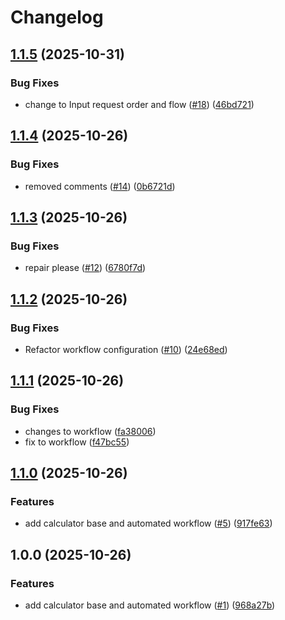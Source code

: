 # Changelog

## [1.1.5](https://github.com/Craankism/calc/compare/v1.1.4...v1.1.5) (2025-10-31)


### Bug Fixes

* change to Input request order and flow ([#18](https://github.com/Craankism/calc/issues/18)) ([46bd721](https://github.com/Craankism/calc/commit/46bd72127f311c245342b327bbecac3d17ebd735))

## [1.1.4](https://github.com/Craankism/calc/compare/v1.1.3...v1.1.4) (2025-10-26)


### Bug Fixes

* removed comments ([#14](https://github.com/Craankism/calc/issues/14)) ([0b6721d](https://github.com/Craankism/calc/commit/0b6721dfa058669f4382c1aebe0dee685ccd306b))

## [1.1.3](https://github.com/Craankism/calc/compare/v1.1.2...v1.1.3) (2025-10-26)


### Bug Fixes

* repair please ([#12](https://github.com/Craankism/calc/issues/12)) ([6780f7d](https://github.com/Craankism/calc/commit/6780f7d0e53dee4d63b1cf3aadfc2b2212b7e8d8))

## [1.1.2](https://github.com/Craankism/calc/compare/v1.1.1...v1.1.2) (2025-10-26)


### Bug Fixes

* Refactor workflow configuration ([#10](https://github.com/Craankism/calc/issues/10)) ([24e68ed](https://github.com/Craankism/calc/commit/24e68ed72bdd5cae6755d51fd266ad0faee4b796))

## [1.1.1](https://github.com/Craankism/calc/compare/v1.1.0...v1.1.1) (2025-10-26)


### Bug Fixes

* changes to workflow ([fa38006](https://github.com/Craankism/calc/commit/fa38006c6db7655ef4b2a2829498f5e18e54a16d))
* fix to workflow ([f47bc55](https://github.com/Craankism/calc/commit/f47bc55afc686c4b3a6b495599466538dd7fb04e))

## [1.1.0](https://github.com/Craankism/calc/compare/v1.0.0...v1.1.0) (2025-10-26)


### Features

* add calculator base and automated workflow ([#5](https://github.com/Craankism/calc/issues/5)) ([917fe63](https://github.com/Craankism/calc/commit/917fe633e5e6c968551f6875c2cadd7eb011b794))

## 1.0.0 (2025-10-26)


### Features

* add calculator base and automated workflow ([#1](https://github.com/Craankism/calc/issues/1)) ([968a27b](https://github.com/Craankism/calc/commit/968a27b8078fd112f087f358a19da2d3babe84c6))
